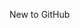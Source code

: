 New to GitHub

<!---
FragrantOcelot/FragrantOcelot is a ✨ special ✨ repository because its `README.md` (this file) appears on your GitHub profile.
You can click the Preview link to take a look at your changes.
- 👋 Hi, I’m @FragrantOcelot
- 👀 I’m new to coding
- 🌱 I’m currently learning Python
- 💞️ I’m looking to explore GitHub
- 📫 I know my username is cool
--->

